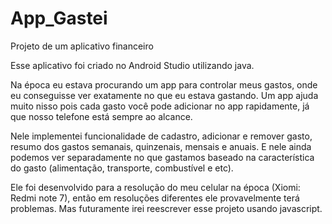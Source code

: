 # App_Gastei
Projeto de um aplicativo financeiro

Esse aplicativo foi criado no Android Studio utilizando java.

Na época eu estava procurando um app para controlar meus gastos, onde eu conseguisse ver exatamente no que eu estava gastando. Um app ajuda muito nisso pois
cada gasto você pode adicionar no app rapidamente, já que nosso telefone está sempre ao alcance.

Nele implementei funcionalidade de cadastro, adicionar e remover gasto, resumo dos gastos semanais, quinzenais, mensais e anuais. E nele ainda podemos ver separadamente
no que gastamos baseado na característica do gasto (alimentação, transporte, combustível e etc).

Ele foi desenvolvido para a resolução do meu celular na época (Xiomi: Redmi note 7), então em resoluções diferentes ele provavelmente terá problemas. Mas futuramente
irei reescrever esse projeto usando javascript.
